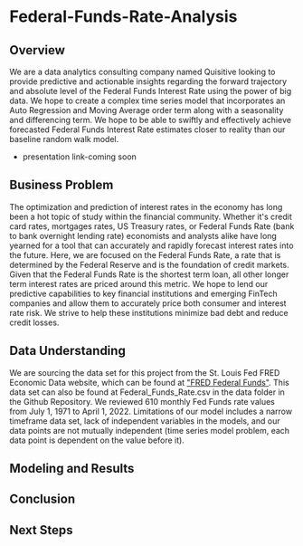 # Federal-Funds-Rate-Analysis

## Overview

We are a data analytics consulting company named Quisitive looking to provide predictive and actionable insights regarding the forward trajectory and absolute level of the Federal Funds Interest Rate using the power of big data. We hope to create a complex time series model that incorporates an Auto Regression and Moving Average order term along with a seasonality and differencing term. We hope to be able to swiftly and effectively achieve forecasted Federal Funds Interest Rate estimates closer to reality than our baseline random walk model. 

- presentation link-coming soon

## Business Problem

The optimization and prediction of interest rates in the economy has long been a hot topic of study within the financial community. Whether it's credit card rates, mortgages rates, US Treasury rates, or Federal Funds Rate (bank to bank overnight lending rate) economists and analysts alike have long yearned for a tool that can accurately and rapidly forecast interest rates into the future. Here, we are focused on the Federal Funds Rate, a rate that is determined by the Federal Reserve and is the foundation of credit markets. Given that the Federal Funds Rate is the shortest term loan, all other longer term interest rates are priced around this metric. We hope to lend our predictive capabilities to key financial institutions and emerging FinTech companies and allow them to accurately price both consumer and interest rate risk. We strive to help these institutions minimize bad debt and reduce credit losses.

## Data Understanding

We are sourcing the data set for this project from the St. Louis Fed FRED Economic Data website, which can be found at ["FRED Federal Funds"](https://fred.stlouisfed.org/series/FEDFUNDS). This data set can also be found at Federal_Funds_Rate.csv in the data folder in the Github Repository. We reviewed 610 monthly Fed Funds rate values from July 1, 1971 to April 1, 2022. Limitations of our model includes a narrow timeframe data set, lack of independent variables in the models, and our data points are not mutually independent (time series model problem, each data point is dependent on the value before it).

## Modeling and Results

## Conclusion

## Next Steps
